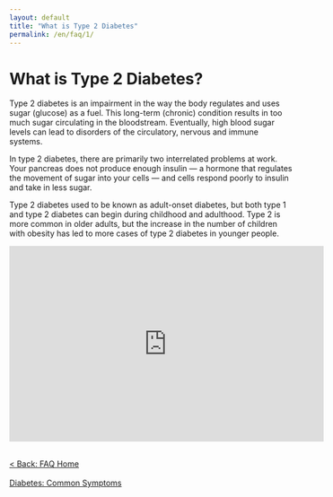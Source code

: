 ```yaml
---
layout: default
title: "What is Type 2 Diabetes"
permalink: /en/faq/1/
---
```


# What is Type 2 Diabetes?
Type 2 diabetes is an impairment in the way the body regulates and uses sugar (glucose) as a fuel. This long-term (chronic) condition results in too much sugar circulating in the bloodstream. Eventually, high blood sugar levels can lead to disorders of the circulatory, nervous and immune systems.

In type 2 diabetes, there are primarily two interrelated problems at work. Your pancreas does not produce enough insulin — a hormone that regulates the movement of sugar into your cells — and cells respond poorly to insulin and take in less sugar.

Type 2 diabetes used to be known as adult-onset diabetes, but both type 1 and type 2 diabetes can begin during childhood and adulthood. Type 2 is more common in older adults, but the increase in the number of children with obesity has led to more cases of type 2 diabetes in younger people.

<div class="videoWrapper">
  <!-- Copy & Pasted from YouTube -->
  <iframe width="560" height="349" src="https://www.youtube.com/embed/4SZGM_E5cLI" frameborder="0" allowfullscreen></iframe>
</div>

 <br><a class="button" href="/en/faq/home/">< Back: FAQ Home</a>
 <br><br><a class="button" href="/en/faq/2/">Diabetes: Common Symptoms</a><br>


